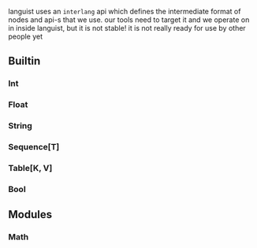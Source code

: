 languist uses an `interlang` api which defines the intermediate format of nodes and api-s that we use.
our tools need to target it and we operate on in inside languist, but it is not stable! it is not really ready for use by other people yet

## Builtin

### Int

### Float

### String

### Sequence[T]

### Table[K, V]

### Bool

## Modules

### Math



